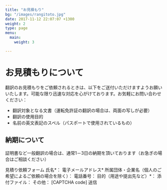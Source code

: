 ```yaml
---
title: "お見積もり"
bg: "/images/rangitoto.jpg"
date: 2017-11-12 22:07:07 +1300
weight: 2
type: page
menu:
  main:
    weight: 3

---
```

# お見積もりについて
翻訳のお見積もりをご依頼されるときは、以下をご送付いただけますようお願いいたします。可能な限り迅速な対応を心がけております。お気軽にお問い合わせください：
* 翻訳対象となる文書（運転免許証の翻訳の場合は、両面の写しが必要）
* 翻訳の使用目的
* 名前の英文表記のスペル（パスポートで使用されているもの）

## 納期について
証明書など一般翻訳の場合は、通常1－3日の納期を頂いております（お急ぎの場合はご相談ください）

見積り依頼フォーム
氏名*：
電子メールアドレス*
所属団体・企業名（個人のご希望によるご依頼の場合を除く）：
電話番号：
目的（用途や提出先など）*：
添付ファイル：
その他：
[CAPTCHA code]
送信
